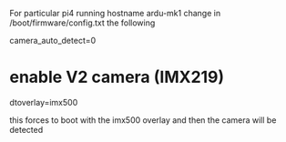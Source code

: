 For particular pi4 running hostname ardu-mk1
change in /boot/firmware/config.txt the following

camera_auto_detect=0
# enable V2 camera (IMX219)
dtoverlay=imx500

this forces to boot with the imx500 overlay and then the camera will be detected